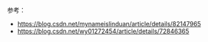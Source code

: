 参考：  
- https://blog.csdn.net/mynameislinduan/article/details/82147965  
- https://blog.csdn.net/wy01272454/article/details/72846365  


